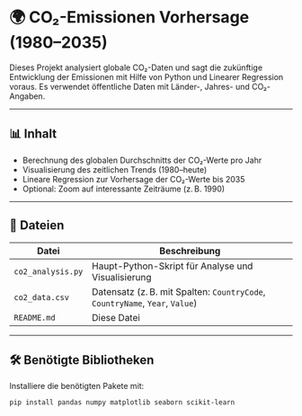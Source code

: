 # 🌍 CO₂-Emissionen Vorhersage (1980–2035)

Dieses Projekt analysiert globale CO₂-Daten und sagt die zukünftige Entwicklung der Emissionen mit Hilfe von Python und Linearer Regression voraus. Es verwendet öffentliche Daten mit Länder-, Jahres- und CO₂-Angaben.

---

## 📊 Inhalt

- Berechnung des globalen Durchschnitts der CO₂-Werte pro Jahr
- Visualisierung des zeitlichen Trends (1980–heute)
- Lineare Regression zur Vorhersage der CO₂-Werte bis 2035
- Optional: Zoom auf interessante Zeiträume (z. B. 1990)

---

## 📁 Dateien

| Datei            | Beschreibung                                              |
|------------------|-----------------------------------------------------------|
| `co2_analysis.py`| Haupt-Python-Skript für Analyse und Visualisierung        |
| `co2_data.csv`   | Datensatz (z. B. mit Spalten: `CountryCode`, `CountryName`, `Year`, `Value`) |
| `README.md`      | Diese Datei                                               |

---

## 🛠️ Benötigte Bibliotheken

Installiere die benötigten Pakete mit:

```bash
pip install pandas numpy matplotlib seaborn scikit-learn
